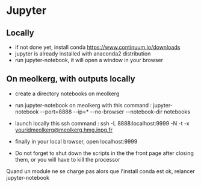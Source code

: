 # Jupyter

## Locally
* if not done yet, install conda https://www.continuum.io/downloads
* jupyter is already installed with anaconda2 distribution
* run jupyter-notebook, it will open a window in your browser

## On meolkerg, with outputs locally
* create a directory notebooks on meolkerg
* run jupyter-notebook on meolkerg with this command : jupyter-notebook --port=8888 --ip=* --no-browser --notebook-dir notebooks
* launch locally this ssh command : ssh -L 8888:localhost:9999 -N -t -x youridmeolkerg@meolkerg.hmg.inpg.fr
* finally in your local browser, open localhost:9999 


* Do not forget to shut down the scripts in the the front page after closing them, or you will have to kill the processor

Quand un module ne se charge pas alors que l'install conda est ok, relancer jupyter-notebook
